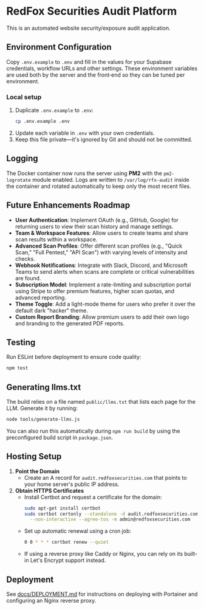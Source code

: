 # RedFox Securities Audit Platform

This is an automated website security/exposure audit application.

## Environment Configuration

Copy `.env.example` to `.env` and fill in the values for your Supabase
credentials, workflow URLs and other settings. These environment variables are
used both by the server and the front‑end so they can be tuned per environment.

### Local setup

1. Duplicate `.env.example` to `.env`:
   ```bash
   cp .env.example .env
   ```
2. Update each variable in `.env` with your own credentials.
3. Keep this file private&mdash;it's ignored by Git and should not be committed.

## Logging

The Docker container now runs the server using **PM2** with the
`pm2-logrotate` module enabled. Logs are written to `/var/log/rfx-audit` inside
the container and rotated automatically to keep only the most recent files.

## Future Enhancements Roadmap

- **User Authentication**: Implement OAuth (e.g., GitHub, Google) for returning users to view their scan history and manage settings.
- **Team & Workspace Features**: Allow users to create teams and share scan results within a workspace.
- **Advanced Scan Profiles**: Offer different scan profiles (e.g., "Quick Scan," "Full Pentest," "API Scan") with varying levels of intensity and checks.
- **Webhook Notifications**: Integrate with Slack, Discord, and Microsoft Teams to send alerts when scans are complete or critical vulnerabilities are found.
- **Subscription Model**: Implement a rate-limiting and subscription portal using Stripe to offer premium features, higher scan quotas, and advanced reporting.
- **Theme Toggle**: Add a light-mode theme for users who prefer it over the default dark "hacker" theme.
- **Custom Report Branding**: Allow premium users to add their own logo and branding to the generated PDF reports.



## Testing

Run ESLint before deployment to ensure code quality:

```bash
npm test
```

## Generating llms.txt

The build relies on a file named `public/llms.txt` that lists each page for the
LLM. Generate it by running:

```bash
node tools/generate-llms.js
```

You can also run this automatically during `npm run build` by using the
preconfigured build script in `package.json`.


## Hosting Setup

1. **Point the Domain**
   - Create an A record for `audit.redfoxsecurities.com` that points to your home server's public IP address.
2. **Obtain HTTPS Certificates**
   - Install Certbot and request a certificate for the domain:
     ```bash
     sudo apt-get install certbot
     sudo certbot certonly --standalone -d audit.redfoxsecurities.com \
       --non-interactive --agree-tos -m admin@redfoxsecurities.com
     ```
   - Set up automatic renewal using a cron job:
     ```bash
     0 0 * * * certbot renew --quiet
     ```
   - If using a reverse proxy like Caddy or Nginx, you can rely on its built-in Let's Encrypt support instead.

## Deployment

See [docs/DEPLOYMENT.md](docs/DEPLOYMENT.md) for instructions on deploying with Portainer and configuring an Nginx reverse proxy.

